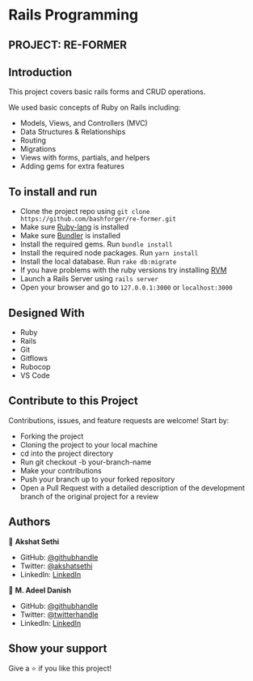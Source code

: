 # Rails Programming

## PROJECT: RE-FORMER

## Introduction

This project covers basic rails forms and CRUD operations. 

We used basic concepts of Ruby on Rails including:

- Models, Views, and Controllers (MVC)
- Data Structures & Relationships
- Routing
- Migrations
- Views with forms, partials, and helpers
- Adding gems for extra features

## To install and run

- Clone the project repo using `git clone https://github.com/bashforger/re-former.git`
- Make sure [Ruby-lang](https://www.ruby-lang.org/en/) is installed
- Make sure [Bundler](https://bundler.io/) is installed
- Install the required gems. Run `bundle install`
- Install the required node packages. Run `yarn install`
- Install the local database. Run `rake db:migrate`
- If you have problems with the ruby versions try installing [RVM](https://rvm.io/)
- Launch a Rails Server using `rails server`
- Open your browser and go to `127.0.0.1:3000` or `localhost:3000`

## Designed With

- Ruby
- Rails
- Git
- Gitflows
- Rubocop
- VS Code

## Contribute to this Project

Contributions, issues, and feature requests are welcome! Start by:

  - Forking the project
  - Cloning the project to your local machine
  - cd into the project directory
  - Run git checkout -b your-branch-name
  - Make your contributions
  - Push your branch up to your forked repository
  - Open a Pull Request with a detailed description of the development branch of the original project for a review


## Authors

👤 **Akshat Sethi**

- GitHub: [@githubhandle](https://github.com/iam-Akshat)
- Twitter: [@akshatsethi](https://twitter.com/akshatsethi)
- LinkedIn: [LinkedIn](https://www.linkedin.com/in/akshat-sethi-786737ba/)

👤 **M. Adeel Danish**

- GitHub: [@githubhandle](https://github.com/bashforger)
- Twitter: [@twitterhandle](https://twitter.com/BashForge)
- LinkedIn: [LinkedIn](https://www.linkedin.com/Muhammad-adeel-danish)

## Show your support

Give a ⭐️ if you like this project!
